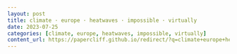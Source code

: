 ```yaml
---
layout: post
title: climate · europe · heatwaves · impossible · virtually
date: 2023-07-25
categories: [climate, europe, heatwaves, impossible, virtually]
content_url: https://papercliff.github.io/redirect/?q=climate+europe+heatwaves+impossible+virtually&tbs=cdr:1,cd_min:7/24/2023,cd_max:7/26/2023
---
```


